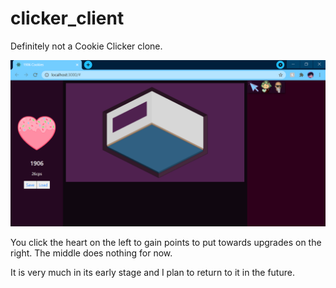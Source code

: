 # clicker_client
Definitely not a Cookie Clicker clone.

![](https://github.com/johnkdbell/clicker_client/blob/master/src/assets/screenshots/screenshot.png)

You click the heart on the left to gain points to put towards upgrades on the right.
The middle does nothing for now.

It is very much in its early stage and I plan to return to it in the future.

